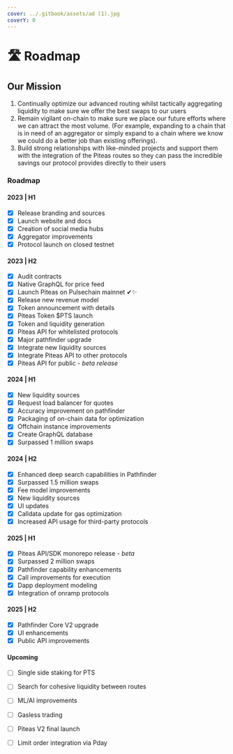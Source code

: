 ```yaml
---
cover: ../.gitbook/assets/ad (1).jpg
coverY: 0
---
```


# 🛣️ Roadmap

## Our Mission

1. Continually optimize our advanced routing whilst tactically aggregating liquidity to make sure we offer the best swaps to our users
2. Remain vigilant on-chain to make sure we place our future efforts where we can attract the most volume. (For example, expanding to a chain that is in need of an aggregator or simply expand to a chain where we know we could do a better job than existing offerings).
3. Build strong relationships with like-minded projects and support them with the integration of the Piteas routes so they can pass the incredible savings our protocol provides directly to their users



### Roadmap

#### 2023 | H1

* [x] Release branding and sources
* [x] Launch website and docs
* [x] Creation of social media hubs
* [x] Aggregator improvements
* [x] Protocol launch on closed testnet

#### 2023 | H2

* [x] Audit contracts
* [x] Native GraphQL for price feed
* [x] Launch Piteas on Pulsechain mainnet ✔✨
* [x] Release new revenue model
* [x] Token announcement with details
* [x] Piteas Token $PTS launch
* [x] Token and liquidity generation
* [x] Piteas API for whitelisted protocols
* [x] Major pathfinder upgrade
* [x] Integrate new liquidity sources
* [x] Integrate Piteas API to other protocols
* [x] Piteas API for public - _beta release_

#### 2024 | H1

* [x] New liquidity sources
* [x] Request load balancer for quotes
* [x] Accuracy improvement on pathfinder
* [x] Packaging of on-chain data for optimization
* [x] Offchain instance improvements
* [x] Create GraphQL database
* [x] Surpassed 1 million swaps

#### 2024 | H2

* [x] Enhanced deep search capabilities in Pathfinder
* [x] Surpassed 1.5 million swaps
* [x] Fee model improvements
* [x] New liquidity sources
* [x] UI updates
* [x] Calldata update for gas optimization
* [x] Increased API usage for third-party protocols

#### 2025 | H1

* [x] Piteas API/SDK monorepo release - _beta_&#x20;
* [x] Surpassed 2 million swaps
* [x] Pathfinder capability enhancements
* [x] Call improvements for execution
* [x] Dapp deployment modeling
* [x] Integration of onramp protocols

#### 2025 | H2

* [x] Pathfinder Core V2 upgrade
* [x] UI enhancements
* [x] Public API improvements

#### Upcoming

* [ ] Single side staking for PTS
* [ ] Search for cohesive liquidity between routes
* [ ] ML/AI improvements
* [ ] Gasless trading
* [ ] Piteas V2 final launch
* [ ] Limit order integration via Pday

